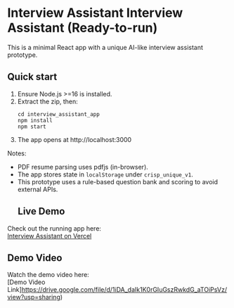 # Interview Assistant Interview Assistant (Ready-to-run)

This is a minimal React app with a unique AI-like interview assistant prototype.

## Quick start

1. Ensure Node.js >=16 is installed.
2. Extract the zip, then:
   ```
   cd interview_assistant_app
   npm install
   npm start
   ```
3. The app opens at http://localhost:3000

Notes:
- PDF resume parsing uses pdfjs (in-browser).
- The app stores state in `localStorage` under `crisp_unique_v1`.
- This prototype uses a rule-based question bank and scoring to avoid external APIs.
  ##  Live Demo
Check out the running app here:  
 [Interview Assistant on Vercel](https://interview-assistant-sepia.vercel.app)

##  Demo Video
Watch the demo video here:  
[Demo Video Link]https://drive.google.com/file/d/1iDA_daIk1K0rGIuGszRwkdG_aTOiPsVz/view?usp=sharing)  

